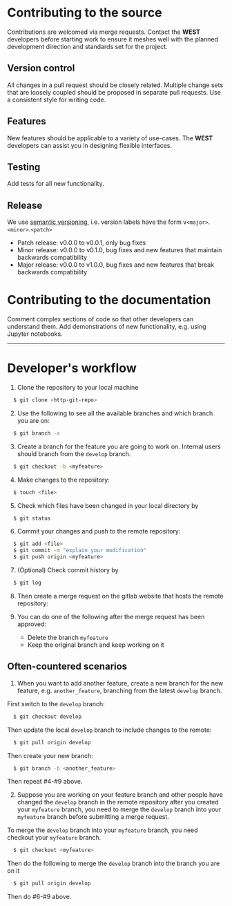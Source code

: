 # Contributing to the source

Contributions are welcomed via merge requests. Contact the **WEST** developers before starting work to ensure it meshes well with the planned development direction and
standards set for the project.

## Version control

All changes in a pull request should be closely related. Multiple change sets that are loosely coupled should be proposed in separate pull requests. Use a consistent style for writing code.

## Features

New features should be applicable to a variety of use-cases. The **WEST** developers can assist you in designing flexible interfaces.

## Testing

Add tests for all new functionality.

## Release

We use [semantic versioning](https://semver.org/), i.e. version labels have the form v`<major>`.`<minor>`.`<patch>`

 - Patch release: v0.0.0 to v0.0.1, only bug fixes
 - Minor release: v0.0.0 to v0.1.0, bug fixes and new features that maintain backwards compatibility
 - Major release: v0.0.0 to v1.0.0, bug fixes and new features that break backwards compatibility

# Contributing to the documentation

Comment complex sections of code so that other developers can understand them.
Add demonstrations of new functionality, e.g. using Jupyter notebooks.

---

# Developer's workflow

  1. Clone the repository to your local machine
```bash
  $ git clone <http-git-repo>
```

  2. Use the following to see all the available branches and which branch you are on:
```bash 
  $ git branch -a
```

  3. Create a branch for the feature you are going to work on. Internal users should branch from the `develop` branch.
```bash
  $ git checkout -b <myfeature>
```

  4. Make changes to the repository:
```bash 
  $ touch <file>
```

  5. Check which files have been changed in your local directory by
```bash 
  $ git status
```

  6. Commit your changes and push to the remote repository:
```bash 
  $ git add <file>
  $ git commit -m "explain your modification"
  $ git push origin <myfeature>
```

  7. (Optional) Check commit history by
```bash  
  $ git log
```

  8. Then create a merge request on the gitlab website that hosts the remote repository:

  9. You can do one of the following after the merge request has been approved:
     - Delete the branch `myfeature`
     - Keep the original branch and keep working on it

## Often-countered scenarios

  1. When you want to add another feature, create a new branch for the new feature, e.g. `another_feature`, branching from the latest `develop` branch.  

  First switch to the `develop` branch:
```bash 
  $ git checkout develop
```
  Then update the local `develop` branch to include changes to the remote:
```bash 
  $ git pull origin develop
```
  Then create your new branch:
```bash 
  $ git branch -b <another_feature>
```
  Then repeat #4-#9 above.

  2. Suppose you are working on your feature branch and other people have changed the `develop` branch in the remote repository after you created your `myfeature` branch, you need to merge the `develop` branch into your `myfeature` branch before submitting a merge request.

  To merge the `develop` branch into your `myfeature` branch, you need checkout your `myfeature` branch.
```bash 
  $ git checkout <myfeature>
```
  Then do the following to merge the `develop` branch into the branch you are on it
```bash 
  $ git pull origin develop
```
  Then do #6-#9 above.

